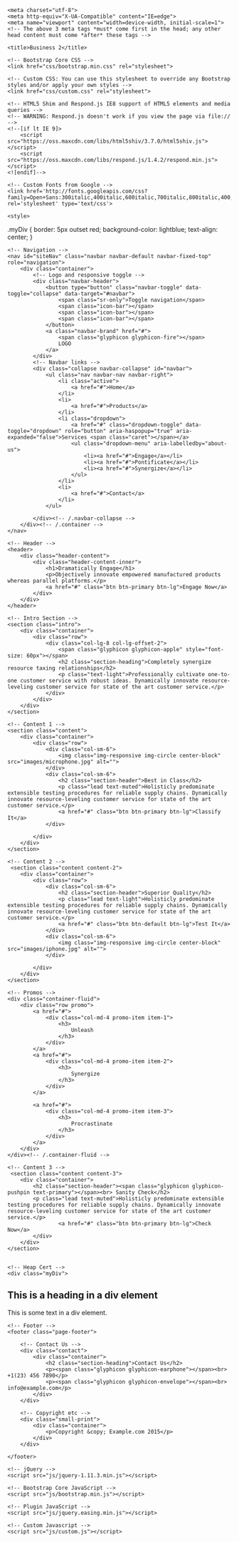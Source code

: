 
<!DOCTYPE html>
<!-- Template by Quackit.com -->
<!-- Images by various sources under the Creative Commons CC0 license and/or the Creative Commons Zero license. 
Although you can use them, for a more unique website, replace these images with your own. -->
<html lang="en">

<head>

    <meta charset="utf-8">
    <meta http-equiv="X-UA-Compatible" content="IE=edge">
    <meta name="viewport" content="width=device-width, initial-scale=1">
    <!-- The above 3 meta tags *must* come first in the head; any other head content must come *after* these tags -->

    <title>Business 2</title>

    <!-- Bootstrap Core CSS -->
    <link href="css/bootstrap.min.css" rel="stylesheet">

    <!-- Custom CSS: You can use this stylesheet to override any Bootstrap styles and/or apply your own styles -->
    <link href="css/custom.css" rel="stylesheet">

    <!-- HTML5 Shim and Respond.js IE8 support of HTML5 elements and media queries -->
    <!-- WARNING: Respond.js doesn't work if you view the page via file:// -->
    <!--[if lt IE 9]>
        <script src="https://oss.maxcdn.com/libs/html5shiv/3.7.0/html5shiv.js"></script>
        <script src="https://oss.maxcdn.com/libs/respond.js/1.4.2/respond.min.js"></script>
    <![endif]-->

    <!-- Custom Fonts from Google -->
    <link href='http://fonts.googleapis.com/css?family=Open+Sans:300italic,400italic,600italic,700italic,800italic,400,300,600,700,800' rel='stylesheet' type='text/css'>

 <!-- Cert sytles -->
	
	<style>
.myDiv {
  border: 5px outset red;
  background-color: lightblue;
  text-align: center;
}
</style>
	
<script type="text/javascript">
  window.heap=window.heap||[],heap.load=function(e,t){window.heap.appid=e,window.heap.config=t=t||{};var r=document.createElement("script");r.type="text/javascript",r.async=!0,r.src="https://cdn.heapanalytics.com/js/heap-"+e+".js";var a=document.getElementsByTagName("script")[0];a.parentNode.insertBefore(r,a);for(var n=function(e){return function(){heap.push([e].concat(Array.prototype.slice.call(arguments,0)))}},p=["addEventProperties","addUserProperties","clearEventProperties","identify","resetIdentity","removeEventProperty","setEventProperties","track","unsetEventProperty"],o=0;o<p.length;o++)heap[p[o]]=n(p[o])};
  heap.load("2418432873");
</script>	
	
</head>

	
<body>
	

    <!-- Navigation -->
    <nav id="siteNav" class="navbar navbar-default navbar-fixed-top" role="navigation">
        <div class="container">
            <!-- Logo and responsive toggle -->
            <div class="navbar-header">
                <button type="button" class="navbar-toggle" data-toggle="collapse" data-target="#navbar">
                    <span class="sr-only">Toggle navigation</span>
                    <span class="icon-bar"></span>
                    <span class="icon-bar"></span>
                    <span class="icon-bar"></span>
                </button>
                <a class="navbar-brand" href="#">
                	<span class="glyphicon glyphicon-fire"></span> 
                	LOGO
                </a>
            </div>
            <!-- Navbar links -->
            <div class="collapse navbar-collapse" id="navbar">
                <ul class="nav navbar-nav navbar-right">
                    <li class="active">
                        <a href="#">Home</a>
                    </li>
                    <li>
                        <a href="#">Products</a>
                    </li>
					<li class="dropdown">
						<a href="#" class="dropdown-toggle" data-toggle="dropdown" role="button" aria-haspopup="true" aria-expanded="false">Services <span class="caret"></span></a>
						<ul class="dropdown-menu" aria-labelledby="about-us">
							<li><a href="#">Engage</a></li>
							<li><a href="#">Pontificate</a></li>
							<li><a href="#">Synergize</a></li>
						</ul>
					</li>
                    <li>
                        <a href="#">Contact</a>
                    </li>
                </ul>
                
            </div><!-- /.navbar-collapse -->
        </div><!-- /.container -->
    </nav>

	<!-- Header -->
    <header>
        <div class="header-content">
            <div class="header-content-inner">
                <h1>Dramatically Engage</h1>
                <p>Objectively innovate empowered manufactured products whereas parallel platforms.</p>
                <a href="#" class="btn btn-primary btn-lg">Engage Now</a>
            </div>
        </div>
    </header>

	<!-- Intro Section -->
    <section class="intro">
        <div class="container">
            <div class="row">
                <div class="col-lg-8 col-lg-offset-2">
                	<span class="glyphicon glyphicon-apple" style="font-size: 60px"></span>
                    <h2 class="section-heading">Completely synergize resource taxing relationships</h2>
                    <p class="text-light">Professionally cultivate one-to-one customer service with robust ideas. Dynamically innovate resource-leveling customer service for state of the art customer service.</p>
                </div>
            </div>
        </div>
    </section>

	<!-- Content 1 -->
    <section class="content">
        <div class="container">
            <div class="row">
                <div class="col-sm-6">
                    <img class="img-responsive img-circle center-block" src="images/microphone.jpg" alt="">
                </div>
                <div class="col-sm-6">
                	<h2 class="section-header">Best in Class</h2>
                	<p class="lead text-muted">Holisticly predominate extensible testing procedures for reliable supply chains. Dynamically innovate resource-leveling customer service for state of the art customer service.</p>
                	<a href="#" class="btn btn-primary btn-lg">Classify It</a>
                </div>                
                
            </div>
        </div>
    </section>

	<!-- Content 2 -->
     <section class="content content-2">
        <div class="container">
            <div class="row">
                <div class="col-sm-6">
                	<h2 class="section-header">Superior Quality</h2>
                	<p class="lead text-light">Holisticly predominate extensible testing procedures for reliable supply chains. Dynamically innovate resource-leveling customer service for state of the art customer service.</p>
                	<a href="#" class="btn btn-default btn-lg">Test It</a>
                </div>    
                <div class="col-sm-6">
                    <img class="img-responsive img-circle center-block" src="images/iphone.jpg" alt="">
                </div>            
                
            </div>
        </div>
    </section>    

    <!-- Promos -->
	<div class="container-fluid">
        <div class="row promo">
        	<a href="#">
				<div class="col-md-4 promo-item item-1">
					<h3>
						Unleash
					</h3>
				</div>
            </a>
            <a href="#">
				<div class="col-md-4 promo-item item-2">
					<h3>
						Synergize
					</h3>
				</div>
            </a>
			
			<a href="#">
				<div class="col-md-4 promo-item item-3">
					<h3>
						Procrastinate
					</h3>
				</div>
            </a>
        </div>
    </div><!-- /.container-fluid -->

	<!-- Content 3 -->
     <section class="content content-3">
        <div class="container">
			<h2 class="section-header"><span class="glyphicon glyphicon-pushpin text-primary"></span><br> Sanity Check</h2>
			<p class="lead text-muted">Holisticly predominate extensible testing procedures for reliable supply chains. Dynamically innovate resource-leveling customer service for state of the art customer service.</p> 
                    <a href="#" class="btn btn-primary btn-lg">Check Now</a>               
            </div>
        </div>
    </section>
    
	
	<!-- Heap Cert -->
	<div class="myDiv">
  <h2>This is a heading in a div element</h2>
  <p>This is some text in a div element.</p>
</div>
	
	
	<!-- Footer -->
    <footer class="page-footer">
    
    	<!-- Contact Us -->
        <div class="contact">
        	<div class="container">
				<h2 class="section-heading">Contact Us</h2>
				<p><span class="glyphicon glyphicon-earphone"></span><br> +1(23) 456 7890</p>
				<p><span class="glyphicon glyphicon-envelope"></span><br> info@example.com</p>
        	</div>
        </div>
        	
        <!-- Copyright etc -->
        <div class="small-print">
        	<div class="container">
        		<p>Copyright &copy; Example.com 2015</p>
        	</div>
        </div>
        
    </footer>

    <!-- jQuery -->
    <script src="js/jquery-1.11.3.min.js"></script>

    <!-- Bootstrap Core JavaScript -->
    <script src="js/bootstrap.min.js"></script>

    <!-- Plugin JavaScript -->
    <script src="js/jquery.easing.min.js"></script>
    
    <!-- Custom Javascript -->
    <script src="js/custom.js"></script>

</body>

</html>

